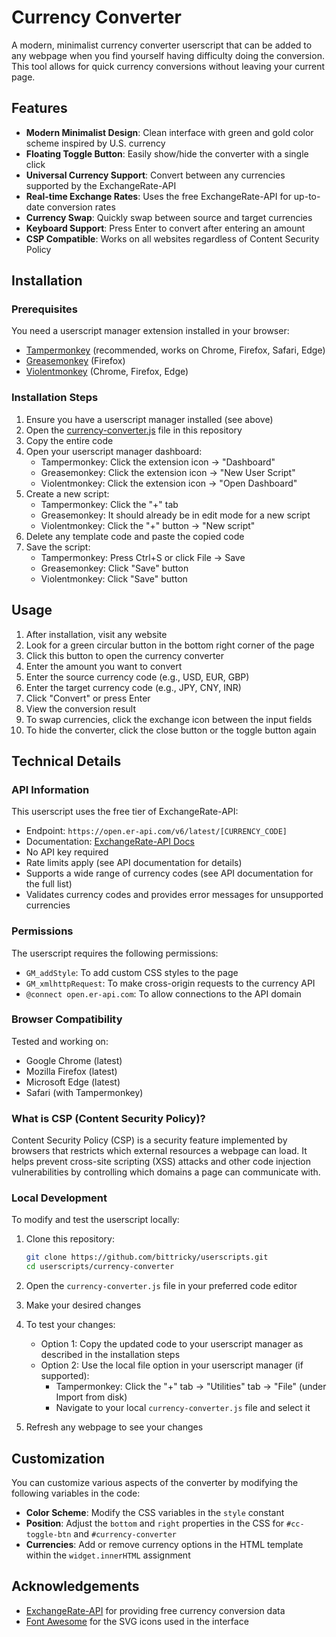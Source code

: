# Currency Converter

A modern, minimalist currency converter userscript that can be added to any webpage when you find yourself having difficulty doing the conversion. This tool allows for quick currency conversions without leaving your current page.

## Features

- **Modern Minimalist Design**: Clean interface with green and gold color scheme inspired by U.S. currency
- **Floating Toggle Button**: Easily show/hide the converter with a single click
- **Universal Currency Support**: Convert between any currencies supported by the ExchangeRate-API
- **Real-time Exchange Rates**: Uses the free ExchangeRate-API for up-to-date conversion rates
- **Currency Swap**: Quickly swap between source and target currencies
- **Keyboard Support**: Press Enter to convert after entering an amount
- **CSP Compatible**: Works on all websites regardless of Content Security Policy

## Installation

### Prerequisites

You need a userscript manager extension installed in your browser:

- [Tampermonkey](https://www.tampermonkey.net/) (recommended, works on Chrome, Firefox, Safari, Edge)
- [Greasemonkey](https://addons.mozilla.org/en-US/firefox/addon/greasemonkey/) (Firefox)
- [Violentmonkey](https://violentmonkey.github.io/) (Chrome, Firefox, Edge)

### Installation Steps

1. Ensure you have a userscript manager installed (see above)
2. Open the [currency-converter.js](./currency-converter.js) file in this repository
3. Copy the entire code
4. Open your userscript manager dashboard:
   - Tampermonkey: Click the extension icon → "Dashboard"
   - Greasemonkey: Click the extension icon → "New User Script"
   - Violentmonkey: Click the extension icon → "Open Dashboard"
5. Create a new script:
   - Tampermonkey: Click the "+" tab
   - Greasemonkey: It should already be in edit mode for a new script
   - Violentmonkey: Click the "+" button → "New script"
6. Delete any template code and paste the copied code
7. Save the script:
   - Tampermonkey: Press Ctrl+S or click File → Save
   - Greasemonkey: Click "Save" button
   - Violentmonkey: Click "Save" button

## Usage

1. After installation, visit any website
2. Look for a green circular button in the bottom right corner of the page
3. Click this button to open the currency converter
4. Enter the amount you want to convert
5. Enter the source currency code (e.g., USD, EUR, GBP)
6. Enter the target currency code (e.g., JPY, CNY, INR)
7. Click "Convert" or press Enter
8. View the conversion result
9. To swap currencies, click the exchange icon between the input fields
10. To hide the converter, click the close button or the toggle button again

## Technical Details

### API Information

This userscript uses the free tier of ExchangeRate-API:
- Endpoint: `https://open.er-api.com/v6/latest/[CURRENCY_CODE]`
- Documentation: [ExchangeRate-API Docs](https://www.exchangerate-api.com/docs/free)
- No API key required
- Rate limits apply (see API documentation for details)
- Supports a wide range of currency codes (see API documentation for the full list)
- Validates currency codes and provides error messages for unsupported currencies

### Permissions

The userscript requires the following permissions:

- `GM_addStyle`: To add custom CSS styles to the page
- `GM_xmlhttpRequest`: To make cross-origin requests to the currency API
- `@connect open.er-api.com`: To allow connections to the API domain

### Browser Compatibility

Tested and working on:
- Google Chrome (latest)
- Mozilla Firefox (latest)
- Microsoft Edge (latest)
- Safari (with Tampermonkey)

### What is CSP (Content Security Policy)?

Content Security Policy (CSP) is a security feature implemented by browsers that restricts which external resources a webpage can load. It helps prevent cross-site scripting (XSS) attacks and other code injection vulnerabilities by controlling which domains a page can communicate with.

### Local Development

To modify and test the userscript locally:

1. Clone this repository:
   ```bash
   git clone https://github.com/bittricky/userscripts.git
   cd userscripts/currency-converter
   ```

2. Open the `currency-converter.js` file in your preferred code editor

3. Make your desired changes

4. To test your changes:
   - Option 1: Copy the updated code to your userscript manager as described in the installation steps
   - Option 2: Use the local file option in your userscript manager (if supported):
     - Tampermonkey: Click the "+" tab → "Utilities" tab → "File" (under Import from disk)
     - Navigate to your local `currency-converter.js` file and select it

5. Refresh any webpage to see your changes

## Customization

You can customize various aspects of the converter by modifying the following variables in the code:

- **Color Scheme**: Modify the CSS variables in the `style` constant
- **Position**: Adjust the `bottom` and `right` properties in the CSS for `#cc-toggle-btn` and `#currency-converter`
- **Currencies**: Add or remove currency options in the HTML template within the `widget.innerHTML` assignment

## Acknowledgements

- [ExchangeRate-API](https://www.exchangerate-api.com/) for providing free currency conversion data
- [Font Awesome](https://fontawesome.com/) for the SVG icons used in the interface